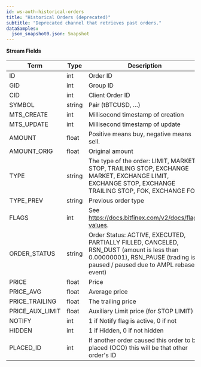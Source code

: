 ```yaml
---
id: ws-auth-historical-orders
title: "Historical Orders (deprecated)"
subtitle: "Deprecated channel that retrieves past orders."
dataSamples:
  json_snapshot0.json: Snapshot
---
```


**Stream Fields**

Term | Type | Description
-- | -- | --
ID  |  int  |  Order ID
GID | int |  Group ID
CID | int |  Client Order ID
SYMBOL  |  string  |  Pair (tBTCUSD, …)
MTS_CREATE | int | Millisecond timestamp of creation
MTS_UPDATE | int | Millisecond timestamp of update
AMOUNT  |  float  |  Positive means buy, negative means sell.
AMOUNT_ORIG  |  float  |  Original amount
TYPE  |  string  |  The type of the order: LIMIT, MARKET, STOP, TRAILING STOP, EXCHANGE MARKET, EXCHANGE LIMIT, EXCHANGE STOP, EXCHANGE TRAILING STOP, FOK, EXCHANGE FOK.
TYPE_PREV | string | Previous order type
FLAGS | int | See https://docs.bitfinex.com/v2/docs/flag-values.
ORDER_STATUS  |  string  |  Order Status: ACTIVE, EXECUTED, PARTIALLY FILLED, CANCELED, RSN_DUST (amount is less than 0.00000001), RSN_PAUSE (trading is paused / paused due to AMPL rebase event)
PRICE  |  float  |  Price
PRICE_AVG  |  float  |  Average price
PRICE_TRAILING  |  float  |  The trailing price
PRICE_AUX_LIMIT  |  float  |  Auxiliary Limit price (for STOP LIMIT)
NOTIFY  |  int  |  1 if Notify flag is active, 0 if not
HIDDEN  |  int  |  1 if Hidden, 0 if not hidden
PLACED_ID  |  int  |  If another order caused this order to be placed (OCO) this will be that other order's ID
